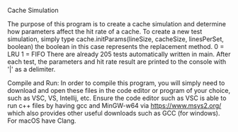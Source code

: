 Cache Simulation

The purpose of this program is to create a cache simulation and determine how parameters affect the hit rate of a cache. To create a new test simulation, simply type 
	cache.initParams(lineSize, cacheSize, linesPerSet, boolean)
	the boolean in this case represents the replacement method.
		0 = LRU 
		1 = FIFO
	There are already 205 tests automatically written in main. After each test, the 	parameters and hit rate result are printed to the console with '|' as a delimiter.
 
Compile and Run:
In order to compile this program, you will simply need to download and open these files in the code editor or program of your choice, such as VSC, VS, Intellij, etc. Ensure the code editor such as VSC is able to run c++ files by having gcc and MinGW-w64 via https://www.msys2.org/ which also provides other useful downloads such as GCC (for windows). For macOS have Clang. 